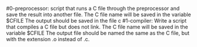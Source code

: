 #0-preprocessor:
	script that runs a C file through the preprocessor and save the result into another file.
		The C file name will be saved in the variable $CFILE
		The output should be saved in the file c
#1-compiler:
	Write a script that compiles a C file but does not link.
		The C file name will be saved in the variable $CFILE
		The output file should be named the same as the C file, but with the extension .o instead of .c.
